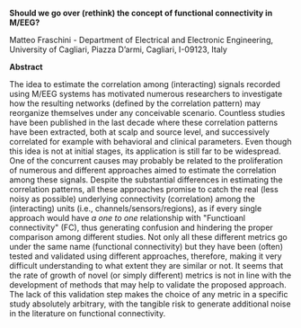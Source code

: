 **Should we go over (rethink) the concept of functional connectivity in M/EEG?** 

Matteo Fraschini - Department of Electrical and Electronic Engineering, University of Cagliari, Piazza D’armi, Cagliari, I-09123, Italy

 

**Abstract** 

The idea to estimate the correlation among (interacting) signals recorded using M/EEG systems has motivated numerous researchers to investigate how the resulting networks (defined by the correlation pattern) may reorganize themselves under any conceivable scenario. Countless studies have been published in the last decade where these correlation patterns have been extracted, both at scalp and source level, and successively correlated for example with behavioral and clinical parameters. Even though this idea is not at initial stages, its application is still far to be widespread. One of the concurrent causes may probably be related to the proliferation of numerous and different approaches aimed to estimate the correlation among these signals. Despite the substantial differences in estimating the correlation patterns, all these approaches promise to catch the real (less noisy as possible) underlying connectivity (correlation) among the (interacting) units (i.e., channels/sensors/regions), as if every single approach would have *a one to one* relationship with "Functioanl connectivity" (FC), thus generating confusion and hindering the proper comparison among different studies. Not only all these different metrics go under the same name (functional connectivity) but they have been (often) tested and validated using different approaches, therefore, making it very difficult understanding to what extent they are similar or not. It seems that the rate of growth of novel (or simply different) metrics is not in line with the development of methods that may help to validate the proposed approach. The lack of this validation step makes the choice of any metric in a specific study absolutely arbitrary, with the tangible risk to generate additional noise in the literature on functional connectivity.

 